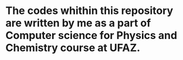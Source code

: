 # The codes whithin this repository are written by me as a part of Computer science for Physics and Chemistry course at UFAZ.
